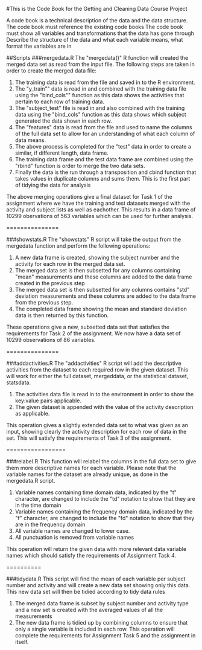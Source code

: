 #This is the Code Book for the Getting and Cleaning Data Course Project

A code book is a technical description of the data and the data structure.
The code book must reference the existing code books
The code book must show all variables and transformations that the data has gone through
Describe the structure of the data and what each variable means, what format the variables are in

##Scripts
###mergedata.R
The "mergedata()" R function will created the merged data set as read from the input file. The following steps are taken in order to create the merged data file:
1.  The training data is read from the file and saved in to the R environment. 
2.  The "y_train"" data is read in and combined with the training data file using the "bind_cols"" function as this data shows the activities that pertain to each row of training data.
3.  The "subject_test" file is read in and also combined with the training data using the "bind_cols" function as this data shows which subject generated the data shown in each row.
4.  The "features" data is read from the file and used to name the columns of the full data set to allow for an understanding of what each column of data means.
5. The above process is completed for the "test" data in order to create a similar, if different length, data frame.
6. The training data frame and the test data frame are combined using the "rbind" function is order to merge the two data sets.
7. Finally the data is the run through a transposition and cbind function that takes values in duplicate columns and sums them. This is the first part of tidying the data for analysis

The above merging operations give a final dataset for Task 1 of the assignment where we have the training and test datasets merged with the activity and subject lists as well as eachother. This results in a data frame of 10299 obervations of 563 variables which can be used for further analysis.

===============

###showstats.R
The "showstats" R script will take the output from the mergedata function and perform the following operations:
1.  A new data frame is created, showing the subject number and the activity for each row in the merged data set.
2.  The merged data set is then subsetted for any columns containing "mean" measurements and these columns are added to the data frame created in the previous step
3.  The merged data set is then subsetted for any columns contains "std" deviation measurements and these columns are added to the data frame from the previous step.
4.  The completed data frame showing the mean and standard deviation data is then returned by this function.

These operations give a new, subsetted data set that satisfies the requirements for Task 2 of the assignment. We now have a data set of 10299 observations of 86 variables.

===============

###addactivities.R
The "addactivities" R script will add the descriptive activities from the dataset to each required row in the given dataset. This will work for either the full dataset, mergeddata, or the statistical dataset, statsdata.
1.  The activities data file is read in to the environment in order to show the key:value pairs applicable.
2.  The given dataset is appended with the value of the activity description as applicable.

This operation gives a slightly extended data set to what was given as an input, showing clearly the activity description for each row of data in the set. This will satisfy the requirements of Task 3 of the assignment.

=================

###relabel.R
This function will relabel the columns in the full data set to give them more descriptive names for each variable.
Please note that the variable names for the dataset are already unique, as done in the mergedata.R script.
1.  Variable names containing time domain data, indicated by the "t" character, are changed to include the "td" notation to show that they are in the time domain
2.  Variable names containing the frequency domain data, indicated by the "f" character, are changed to include the "fd" notation to show that they are in the frequency domain
3.  All variable names are changed to lower case.
4.  All punctuation is removed from variable names

This operation will return the given data with more relevant data variable names which should satisfy the requirements of Assignment Task 4.

==========

###tidydata.R
This script will find the mean of each variable per subject number and activity and will create a new data set showing only this data. This new data set will then be tidied according to tidy data rules
1.  The merged data frame is subset by subject number and activity type and a new set is created with the averaged values of all the measurements
2.  The new data frame is tidied up by combining columns to ensure that only a single variable is included in each row.
This operation will complete the requirements for Assignment Task 5 and the assignment in itself.
